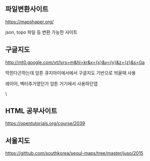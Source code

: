 ## 파일변환사이트

https://mapshaper.org/

json, topo 파일 등 변환 가능한 사이트



## 구글지도

http://mt0.google.com/vt/lyrs=m&hl=kr&x={x}&y={y}&z={z}&s=Ga

막힌다곤하는데 암튼 큐지아이에서에서 구글지도 기반으로 띄울때 사용

레이어, 벡터추가였던가 암튼 거기에서 사용하던뎁

\

## HTML 공부사이트

https://opentutorials.org/course/2039



## 서울지도

https://github.com/southkorea/seoul-maps/tree/master/juso/2015